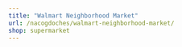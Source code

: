 ```yaml
---
title: "Walmart Neighborhood Market"
url: /nacogdoches/walmart-neighborhood-market/
shop: supermarket
---
```

